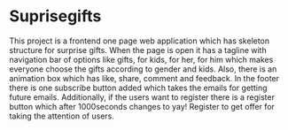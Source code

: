 # Suprisegifts



This project is a frontend one page web application which has skeleton structure for surprise gifts. When the page is open it has a tagline with navigation bar of options like gifts, for kids, for her, for him which makes everyone choose the gifts according to gender and kids. Also, there is an animation box which has like, share, comment and feedback. In the footer there is one subscribe button added which takes the emails for getting future emails. Additionally, if the users want to register there is a register button which after 1000seconds changes to yay! Register to get offer for taking the attention of users.

